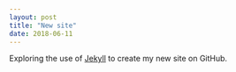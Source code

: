 ```yaml
---
layout: post
title: "New site"
date: 2018-06-11
---
```


Exploring the use of [Jekyll](http://jekyllrb.com) to create my new site on GitHub.